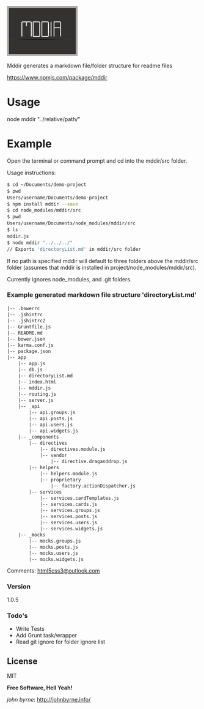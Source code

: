 ![Alt](/mddir.png "Title")

Mddir generates a markdown file/folder structure for readme files

https://www.npmjs.com/package/mddir

# Usage

node mddir "../relative/path/"

# Example

Open the terminal or command prompt and cd into the mddir/src folder.

Usage instructions:
```sh
$ cd ~/Documents/demo-project
$ pwd
Users/username/Documents/demo-project
$ npm install mddir --save
$ cd node_modules/mddir/src
$ pwd
Users/username/Documents/node_modules/mddir/src
$ ls
mddir.js
$ node mddir "../../../"
// Exports 'directoryList.md' in mddir/src folder
```

If no path is specified mddir will default to three folders above the mddir/src folder (assumes that mddir is installed in project/node_modules/mddir/src).

Currently ignores node_modules, and .git folders.

### Example generated markdown file structure 'directoryList.md'

    |-- .bowerrc
    |-- .jshintrc
    |-- .jshintrc2
    |-- Gruntfile.js
    |-- README.md
    |-- bower.json
    |-- karma.conf.js
    |-- package.json
    |-- app
        |-- app.js
        |-- db.js
        |-- directoryList.md
        |-- index.html
        |-- mddir.js
        |-- routing.js
        |-- server.js
        |-- _api
            |-- api.groups.js
            |-- api.posts.js
            |-- api.users.js
            |-- api.widgets.js
        |-- _components
            |-- directives
                |-- directives.module.js
                |-- vendor
                    |-- directive.draganddrop.js
            |-- helpers
                |-- helpers.module.js
                |-- proprietary
                    |-- factory.actionDispatcher.js
            |-- services
                |-- services.cardTemplates.js
                |-- services.cards.js
                |-- services.groups.js
                |-- services.posts.js
                |-- services.users.js
                |-- services.widgets.js
        |-- _mocks
            |-- mocks.groups.js
            |-- mocks.posts.js
            |-- mocks.users.js
            |-- mocks.widgets.js

Comments: html5css3@outlook.com

### Version
1.0.5


### Todo's

 - Write Tests
 - Add Grunt task/wrapper
 - Read git ignore for folder ignore list

License
----

MIT


**Free Software, Hell Yeah!**

*john byrne*: http://johnbyrne.info/